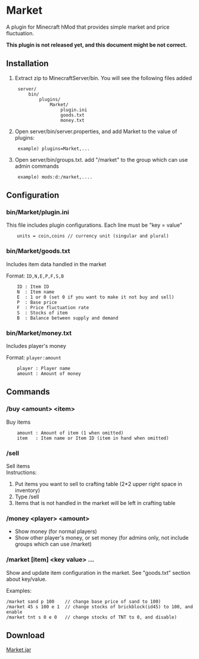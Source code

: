 # Market

A plugin for Minecraft hMod that provides simple market and price fluctuation.

**This plugin is not released yet, and this document might be not correct.**

## Installation

1. Extract zip to MinecraftServer/bin. You will see the following files added

		server/
			bin/
				plugins/
					Market/
						plugin.ini
						goods.txt
						money.txt

1. Open server/bin/server.properties, and add Market to the value of plugins:

		example) plugins=Market,...

1. Open server/bin/groups.txt. add "/market" to the group which can use admin commands

		example) mods:d:/market,....

## Configuration

### bin/Market/plugin.ini

This file includes plugin configurations.
Each line must be "key = value"

		units = coin,coins // currency unit (singular and plural)

### bin/Market/goods.txt

Includes item data handled in the market

Format: `ID,N,E,P,F,S,B`

		ID : Item ID
		N  : Item name
		E  : 1 or 0 (set 0 if you want to make it not buy and sell)
		P  : Base price
		F  : Price fluctuation rate
		S  : Stocks of item
		B  : Balance between supply and demand

### bin/Market/money.txt

Includes player's money

Format: `player:amount`

		player : Player name
		amount : Amount of money

## Commands

### /buy &lt;amount&gt; &lt;item&gt;

Buy items

		amount : Amount of item (1 when omitted)
		item   : Item name or Item ID (item in hand when omitted)

### /sell

Sell items<br />
Instructions:

1. Put items you want to sell to crafting table (2*2 upper right space in inventory)
1. Type /sell
1. Items that is not handled in the market will be left in crafting table

### /money &lt;player&gt; &lt;amount&gt;

* Show money (for normal players)
* Show other player's money, or set money (for admins only, not include groups which can use /market)

### /market [item] &lt;key value&gt; ...

Show and update item configuration in the market.
See "goods.txt" section about key/value.

Examples:

	/market sand p 100    // change base price of sand to 100)
	/market 45 s 100 e 1  // change stocks of brickblock(id45) to 100, and enable
	/market tnt s 0 e 0   // change stocks of TNT to 0, and disable)

## Download

[Market.jar](https://github.com/palm3r/Hey0Plugins/raw/master/plugins/Market.jar)

